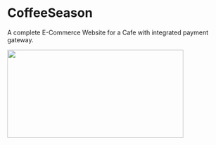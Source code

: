 # CoffeeSeason
A complete E-Commerce Website for a Cafe with integrated payment gateway.

<img src="screenshots/screenhot(18).png" width="400px" height="200px">
<br><br>
